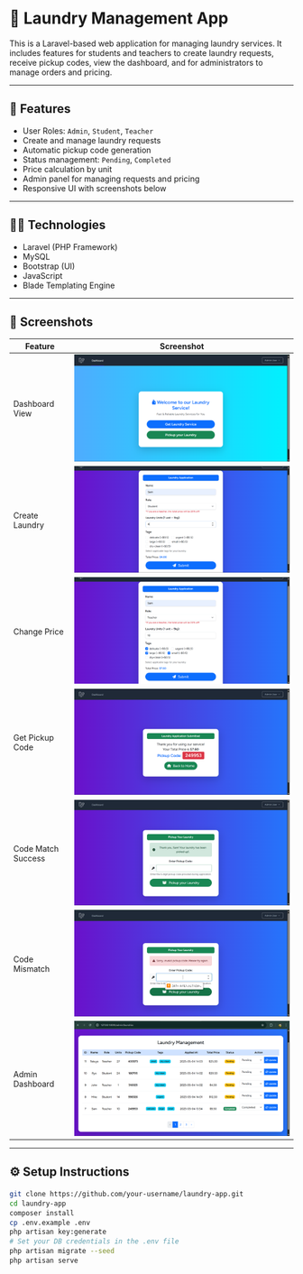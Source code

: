 # 🧺 Laundry Management App

This is a Laravel-based web application for managing laundry services. It includes features for students and teachers to create laundry requests, receive pickup codes, view the dashboard, and for administrators to manage orders and pricing.

---

## 🚀 Features

- User Roles: `Admin`, `Student`, `Teacher`
- Create and manage laundry requests
- Automatic pickup code generation
- Status management: `Pending`, `Completed`
- Price calculation by unit
- Admin panel for managing requests and pricing
- Responsive UI with screenshots below

---

## 🧑‍💻 Technologies

- Laravel (PHP Framework)
- MySQL
- Bootstrap (UI)
- JavaScript
- Blade Templating Engine

---

## 📸 Screenshots

| Feature                | Screenshot                                |
| ---------------------- | ----------------------------------------- |
| Dashboard View         | ![Dashboard](public/images/dashboard.png) |
| Create Laundry         | ![Create](public/images/create.png)       |
| Change Price           | ![Price](public/images/price-changes.png) |
| Get Pickup Code        | ![Get Code](public/images/get-code.png)   |
| Code Match Success     | ![Match](public/images/match-code.png)    |
| Code Mismatch          | ![Mismatch](public/images/mismatch-code.png) |
| Admin Dashboard        | ![Admin](public/images/admin.png)         |


---

## ⚙️ Setup Instructions

```bash
git clone https://github.com/your-username/laundry-app.git
cd laundry-app
composer install
cp .env.example .env
php artisan key:generate
# Set your DB credentials in the .env file
php artisan migrate --seed
php artisan serve
